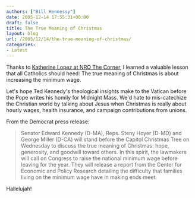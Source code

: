 ```yaml
---
authors: ["Bill Hennessy"]
date: 2005-12-14 17:55:31+00:00
draft: false
title: The True Meaning of Christmas
layout: blog
url: /2005/12/14/the-true-meaning-of-christmas/
categories:
- Latest
---
```


Thanks to [Katherine Lopez at NRO The Corner](https://corner.nationalreview.com/05_12_11_corner-archive.asp#084635), I learned a valuable lesson that all Catholics should heed:  The true meaning of Christmas is about increasing the minimum wage.

Let's hope Ted Kennedy's theological insights make to the Vatican before the Pope writes his homily for Midnight Mass.  We'd hate to mis-catechize the Christian world by talking about Jesus when Christmas is really about hourly wages, health insurance, and campaign contributions from unions.

From the Democrat press release:



> Senator Edward Kennedy (D-MA), Reps. Steny Hoyer (D-MD) and George Miller (D-CA) will stand before the Capitol Christmas Tree on Wednesday to discuss the true meaning of Christmas: hope, generosity, and goodwill toward others. In this spirit, the lawmakers will call on Congress to raise the national minimum wage before leaving for the year. They will release a report from the Center for Economic and Policy Research detailing the difficulty that families living on the minimum wage have in making ends meet. 



Hallelujah!




